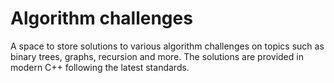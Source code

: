 # Algorithm challenges

A space to store solutions to various algorithm challenges on topics such as binary trees, graphs, recursion and more. The solutions are provided in modern C++ following the latest standards.
